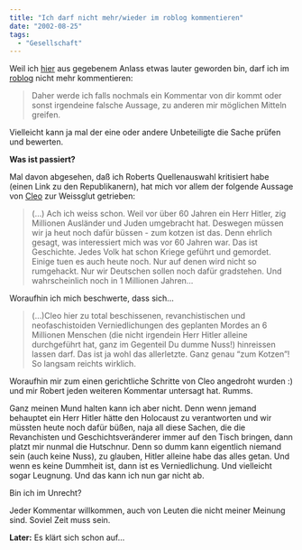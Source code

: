 ```yaml
---
title: "Ich darf nicht mehr/wieder im roblog kommentieren"
date: "2002-08-25"
tags:
  - "Gesellschaft"
---
```


Weil ich [hier](https://web.archive.org/web/20040921102638/http://roblog.de/item00175.php "roblog.de: Ausländer raus [deutsch]") aus gegebenem Anlass etwas lauter geworden bin, darf ich im [roblog](https://web.archive.org/web/20040921102638/http://roblog.de/) nicht mehr kommentieren:

> Daher werde ich falls nochmals ein Kommentar von dir kommt oder sonst irgendeine falsche Aussage, zu anderen mir möglichen Mitteln greifen.

Vielleicht kann ja mal der eine oder andere Unbeteiligte die Sache prüfen und bewerten.

**Was ist passiert?**

Mal davon abgesehen, daß ich Roberts Quellenauswahl kritisiert habe (einen Link zu den Republikanern), hat mich vor allem der folgende Aussage von [Cleo](https://web.archive.org/web/20040921102638/http://cleolog.de/) zur Weissglut getrieben:

> (…) Ach ich weiss schon. Weil vor über 60 Jahren ein Herr Hitler, zig Millionen Ausländer und Juden umgebracht hat. Deswegen müssen wir ja heut noch dafür büssen - zum kotzen ist das. Denn ehrlich gesagt, was interessiert mich was vor 60 Jahren war. Das ist Geschichte. Jedes Volk hat schon Kriege geführt und gemordet. Einige tuen es auch heute noch. Nur auf denen wird nicht so rumgehackt. Nur wir Deutschen sollen noch dafür gradstehen. Und wahrscheinlich noch in 1 Millionen Jahren…

Woraufhin ich mich beschwerte, dass sich…

> (…)Cleo hier zu total beschissenen, revanchistischen und neofaschistoiden Verniedlichungen des geplanten Mordes an 6 Millionen Menschen (die nicht irgendein Herr Hitler alleine durchgeführt hat, ganz im Gegenteil Du dumme Nuss!) hinreissen lassen darf. Das ist ja wohl das allerletzte. Ganz genau “zum Kotzen”! So langsam reichts wirklich.

Woraufhin mir zum einen gerichtliche Schritte von Cleo angedroht wurden :) und mir Robert jeden weiteren Kommentar untersagt hat. Rumms.

Ganz meinen Mund halten kann ich aber nicht. Denn wenn jemand behauptet ein Herr Hitler hätte den Holocaust zu verantworten und wir müssten heute noch dafür büßen, naja all diese Sachen, die die Revanchisten und Geschichtsveränderer immer auf den Tisch bringen, dann platzt mir nunmal die Hutschnur. Denn so dumm kann eigentlich niemand sein (auch keine Nuss), zu glauben, Hitler alleine habe das alles getan. Und wenn es keine Dummheit ist, dann ist es Verniedlichung. Und vielleicht sogar Leugnung. Und das kann ich nun gar nicht ab.

Bin ich im Unrecht?

Jeder Kommentar willkommen, auch von Leuten die nicht meiner Meinung sind. Soviel Zeit muss sein.

**Later:** Es klärt sich schon auf…
